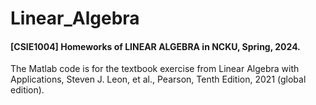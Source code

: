 # Linear_Algebra
#### [CSIE1004] Homeworks of LINEAR ALGEBRA in NCKU, Spring, 2024.

The Matlab code is for the textbook exercise from Linear Algebra with Applications, Steven J. Leon, et al., Pearson, Tenth Edition, 2021 (global edition).
